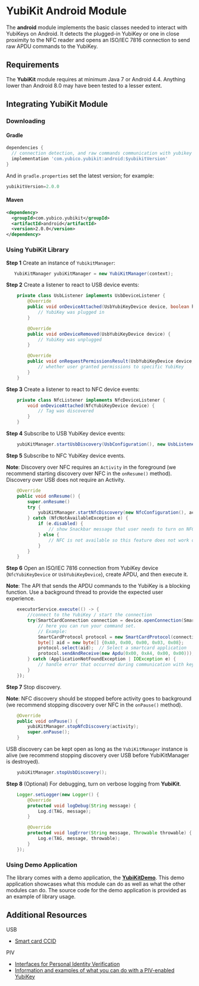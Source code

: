 # YubiKit Android Module
The **android** module implements the basic classes needed to interact with
YubiKeys on Android. It detects the plugged-in YubiKey or one in close
proximity to the NFC reader and opens an ISO/IEC 7816 connection to send raw
APDU commands to the YubiKey.

## Requirements
The **YubiKit** module requires at minimum Java 7 or Android 4.4. Anything
lower than Android 8.0 may have been tested to a lesser extent.

## Integrating YubiKit Module <a name="integration_steps"></a>
### Downloading
#### Gradle

```gradle
dependencies {
  // connection detection, and raw commands communication with yubikey
  implementation 'com.yubico.yubikit:android:$yubikitVersion'
}
```

And in `gradle.properties` set the latest version; for example:
```gradle
yubikitVersion=2.0.0
```

#### Maven

```xml
<dependency>
  <groupId>com.yubico.yubikit</groupId>
  <artifactId>android</artifactId>
  <version>2.0.0</version>
</dependency>
```


### Using YubiKit Library <a name="using_lib"></a>

**Step 1** Create an instance of `YubikitManager`:
```java
   YubiKitManager yubiKitManager = new YubiKitManager(context);
```

**Step 2** Create a listener to react to USB device events:
```java
    private class UsbListener implements UsbDeviceListener {
        @Override
        public void onDeviceAttached(UsbYubiKeyDevice device, boolean hasPermissions) {
            // YubiKey was plugged in
        }

        @Override
        public void onDeviceRemoved(UsbYubiKeyDevice device) {
            // YubiKey was unplugged
        }

        @Override
        public void onRequestPermissionsResult(UsbYubiKeyDevice device, boolean isGranted) {
            // whether user granted permissions to specific YubiKey
        }
    }
```
**Step 3** Create a listener to react to NFC device events:
```java
    private class NfcListener implements NfcDeviceListener {
        void onDeviceAttached(NfcYubiKeyDevice device) {
            // Tag was discovered
        }
    }
```
**Step 4** Subscribe to USB YubiKey device events:
```java
    yubiKitManager.startUsbDiscovery(UsbConfiguration(), new UsbListener());
```
**Step 5** Subscribe to NFC YubiKey device events.

**Note**: Discovery over NFC requires an `Activity` in the foreground (we recommend starting discovery over NFC in the `onResume()` method). Discovery over USB does not require an Activity.

```java
    @Override
    public void onResume() {
        super.onResume()
        try {
            yubiKitManager.startNfcDiscovery(new NfcConfiguration(), activity, new NfcListener());
        } catch (NfcNotAvailableException e) {
            if (e.disabled) {
                // show Snackbar message that user needs to turn on NFC for this feature
            } else {
                // NFC is not available so this feature does not work on this device
            }
        }
    }
```
**Step 6** Open an ISO/IEC 7816 connection from YubiKey device (`NfcYubiKeyDevice` or `UsbYubiKeyDevice`), create APDU, and then execute it.

**Note**: The API that sends the APDU commands to the YubiKey is a blocking function. Use a background thread to provide the expected user experience.

```java
    executorService.execute(() -> {
        //connect to the YubiKey / start the connection
        try(SmartCardConnection connection = device.openConnection(SmartCardConnection.class)) {
            // here you can run your command set.
            // Example:
            SmartCardProtocol protocol = new SmartCardProtocol(connection);
            byte[] aid = new byte[] {0xA0, 0x00, 0x00, 0x03, 0x08};
            protocol.select(aid);  // Select a smartcard application
            protocol.sendAndReceive(new Apdu(0x00, 0xA4, 0x00, 0x00)));
        } catch (ApplicationNotFoundException | IOException e) {
            // handle error that occurred during communication with key
        }
    });
```
**Step 7** Stop discovery.

**Note**: NFC discovery should be stopped before activity goes to background (we recommend stopping discovery over NFC in the `onPause()` method).

```java
    @Override
    public void onPause() {
        yubiKitManager.stopNfcDiscovery(activity);
        super.onPause();
    }
```

USB discovery can be kept open as long as the `YubiKitManager` instance is alive (we recommend stopping discovery over USB before YubiKitManager is destroyed).

```java
    yubiKitManager.stopUsbDiscovery();
```
**Step 8** (Optional) For debugging, turn on verbose logging from **YubiKit**.
```java
    Logger.setLogger(new Logger() {
        @Override
        protected void logDebug(String message) {
            Log.d(TAG, message);
        }

        @Override
        protected void logError(String message, Throwable throwable) {
            Log.e(TAG, message, throwable);
        }
    });
```

### Using Demo Application <a name="using_demo"></a>
The library comes with a demo application, the [**YubiKitDemo**](../YubikitDemo).
This demo application showcases what this module can do as well as what the other
modules can do.
The source code for the demo application is provided as an example of library
usage.

## Additional Resources <a name="additional_resources"></a>
USB
- [Smart card CCID](https://www.usb.org/sites/default/files/DWG_Smart-Card_CCID_Rev110.pdf)

PIV
- [Interfaces for Personal Identity Verification](https://nvlpubs.nist.gov/nistpubs/SpecialPublications/NIST.SP.800-73-4.pdf)
- [Information and examples of what you can do with a PIV-enabled YubiKey](https://developers.yubico.com/PIV/)
